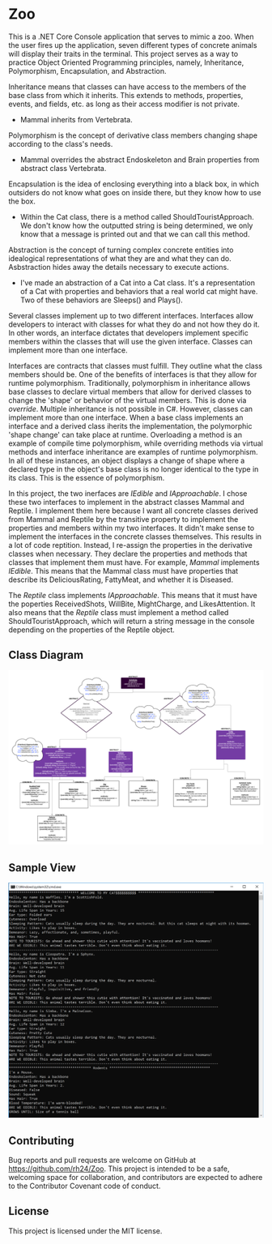 # Zoo

This is a .NET Core Console application that serves to mimic a zoo. When the user fires up the application, seven different types of concrete animals will display their traits in the terminal. This project serves as a way to practice Object Oriented Programming principles, namely, Inheritance, Polymorphism, Encapsulation, and Abstraction.

Inheritance means that classes can have access to the members of the base class from which it inherits. This extends to methods, properties, events, and fields, etc. as long as their access modifier is not private.
* Mammal inherits from Vertebrata.

Polymorphism is the concept of derivative class members changing shape according to the class's needs.
* Mammal overrides the abstract Endoskeleton and Brain properties from abstract class Vertebrata.

Encapsulation is the idea of enclosing everything into a black box, in which outsiders do not know what goes on inside there, but they know how to use the box.
* Within the Cat class, there is a method called ShouldTouristApproach. We don't know how the outputted string is being determined, we only know that a message is printed out and that we can call this method.

Abstraction is the concept of turning complex concrete entities into idealogical representations of what they are and what they can do. Asbstraction hides away the details necessary to execute actions.
* I've made an abstraction of a Cat into a Cat class. It's a representation of a Cat with properties and behaviors that a real world cat might have. Two of these behaviors are Sleeps() and Plays().

Several classes implement up to two different interfaces. Interfaces allow developers to interact with classes for what they do and not how they do it. In other words, an interface dictates that developers implement specific members within the classes that will use the given interface. Classes can implement more than one interface. 
  
Interfaces are contracts that classes must fulfill. They outline what the class members should be. One of the benefits of interfaces is that they allow for runtime polymorphism. Traditionally, polymorphism in inheritance allows base classes to declare virtual members that allow for derived classes to change the 'shape' or behavior of the virtual members. This is done via *override*. Multiple inheritance is not possible in C#. However, classes can implement more than one interface. When a base class implements an interface and a derived class iherits the implementation, the polymorphic 'shape change' can take place at runtime. Overloading a method is an example of compile time polymorphism, while overriding methods via virtual methods and interface inheritance are examples of runtime polymorphism. In all of these instances, an object displays a change of shape where a declared type in the object's base class is no longer identical to the type in its class. This is the essence of polymorphism.

In this project, the two inerfaces are *IEdible* and *IApproachable*. I chose these two interfaces to implement in the abstract classes Mammal and Reptile. I implement them here because I want all concrete classes derived from Mammal and Reptile by the transitive property to implement the properties and members within my two interfaces. It didn't make sense to implement the interfaces in the concrete classes themselves. This results in a lot of code reptition. Instead, I re-assign the properties in the derivative classes when necessary. They declare the properties and methods that classes that implement them must have. For example, *Mammal* implements *IEdible*. This means that the Mammal class must have properties that describe its DeliciousRating, FattyMeat, and whether it is Diseased.

The *Reptile* class implements *IApproachable*. This means that it must have the poperties ReceivedShots, WillBite, MightCharge, and LikesAttention. It also means that the *Reptile* class must implement a method called ShouldTouristApproach, which will return a string message in the console depending on the properties of the Reptile object. 

## Class Diagram

![diagram](https://github.com/rh24/Zoo/blob/RebeccaHong-Lab05/assets/CompletedDiagram.png)

## Sample View

![console-output](https://github.com/rh24/Zoo/blob/RebeccaHong-Lab05/assets/zoo_output.png)

## Contributing

Bug reports and pull requests are welcome on GitHub at https://github.com/rh24/Zoo. This project is intended to be a safe, welcoming space for collaboration, and contributors are expected to adhere to the Contributor Covenant code of conduct.

## License

This project is licensed under the MIT license.
